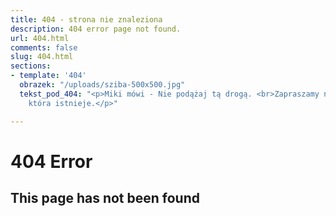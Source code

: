 ```yaml
---
title: 404 - strona nie znaleziona
description: 404 error page not found.
url: 404.html
comments: false
slug: 404.html
sections:
- template: '404'
  obrazek: "/uploads/sziba-500x500.jpg"
  tekst_pod_404: "<p>Miki mówi - Nie podążaj tą drogą. <br>Zapraszamy na stronę główną,
    która istnieje.</p>"

---
```

# 404 Error

## This page has not been found